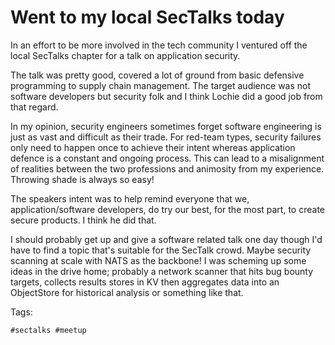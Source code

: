 # Went to my local SecTalks today

In an effort to be more involved in the tech community I ventured off the local SecTalks chapter for a talk on application security.

The talk was pretty good, covered a lot of ground from basic defensive programming to supply chain management. The target audience was not software developers but security folk and I think Lochie did a good job from that regard.

In my opinion, security engineers sometimes forget software engineering is just as vast and difficult as their trade. For red-team types, security failures only need to happen once to achieve their intent whereas application defence is a constant and ongoing process. This can lead to a misalignment of realities between the two professions and animosity from my experience. Throwing shade is always so easy!

The speakers intent was to help remind everyone that we, application/software developers, do try our best, for the most part, to create secure products. I think he did that.

I should probably get up and give a software related talk one day though I'd have to find a topic that's suitable for the SecTalk crowd. Maybe security scanning at scale with NATS as the backbone! I was scheming up some ideas in the drive home; probably a network scanner that hits bug bounty targets, collects results stores in KV then aggregates data into an ObjectStore for historical analysis or something like that.

Tags:

    #sectalks #meetup
